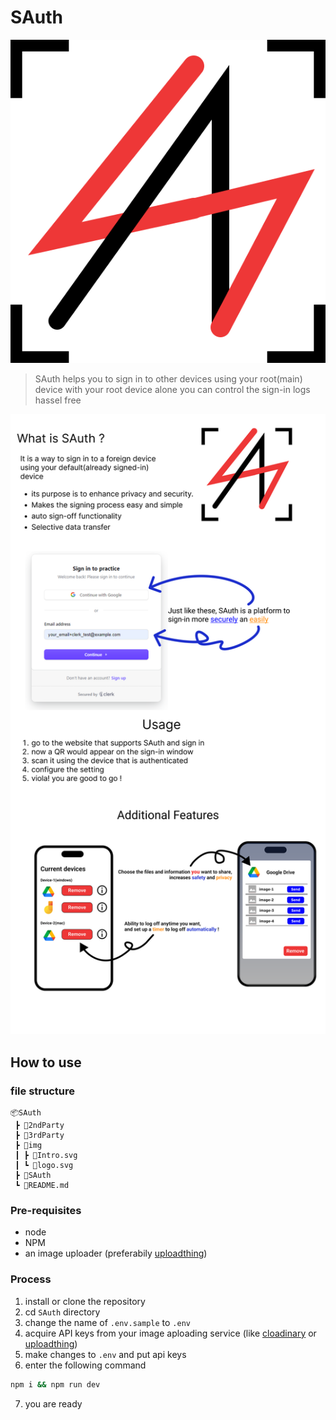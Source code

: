 # SAuth

!["LOGO"](./img/logo.svg)

> SAuth helps you to sign in to other devices using your root(main) device
> with your root device alone you can control the sign-in logs hassel free

!["Intro"](./img/Intro.svg)

## How to use

### file structure

```
📦SAuth
 ┣ 📂2ndParty
 ┣ 📂3rdParty
 ┣ 📂img
 ┃ ┣ 📜Intro.svg
 ┃ ┗ 📜logo.svg
 ┣ 📂SAuth
 ┗ 📜README.md
```

### Pre-requisites

-   node
-   NPM
-   an image uploader (preferabily [uploadthing](https://uploadthing.com/))

### Process

1. install or clone the repository
2. cd `SAuth` directory
3. change the name of `.env.sample` to `.env`
4. acquire API keys from your image aploading service (like [cloadinary](https://cloudinary.com/) or [uploadthing](https://uploadthing.com/))
5. make changes to `.env` and put api keys
6. enter the following command

```bash
npm i && npm run dev
```

7. you are ready
